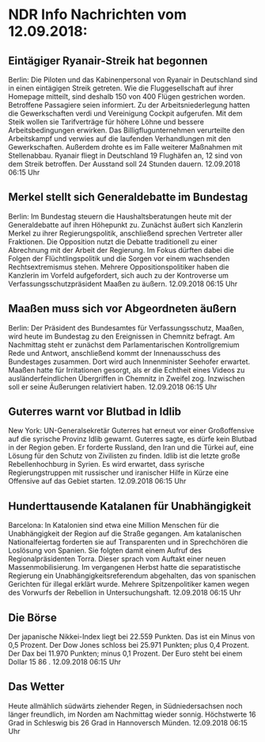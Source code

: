 # NDR Info Nachrichten vom 12.09.2018:


## Eintägiger Ryanair-Streik hat begonnen
Berlin: Die Piloten und das Kabinenpersonal von Ryanair in Deutschland sind in einen eintägigen Streik getreten. Wie die Fluggesellschaft auf ihrer Homepage mitteilt, sind deshalb 150 von 400 Flügen gestrichen worden. Betroffene Passagiere seien informiert. Zu der Arbeitsniederlegung hatten die Gewerkschaften verdi und Vereinigung Cockpit aufgerufen. Mit dem Steik wollen sie Tarifverträge für höhere Löhne und bessere Arbeitsbedingungen erwirken. Das Billigflugunternehmen verurteilte den Arbeitskampf und verwies auf die laufenden Verhandlungen mit den Gewerkschaften. Außerdem drohte es im Falle weiterer Maßnahmen mit Stellenabbau. Ryanair fliegt in Deutschland 19 Flughäfen an, 12 sind von dem Streik betroffen. Der Ausstand soll 24 Stunden dauern. 12.09.2018 06:15 Uhr 

## Merkel stellt sich Generaldebatte im Bundestag
Berlin: Im Bundestag steuern die Haushaltsberatungen heute mit der Generaldebatte auf ihren Höhepunkt zu. Zunächst äußert sich Kanzlerin Merkel zu ihrer Regierungspolitik, anschließend sprechen Vertreter aller Fraktionen. Die Opposition nutzt die Debatte traditionell zu einer Abrechnung mit der Arbeit der Regierung. Im Fokus dürften dabei die Folgen der Flüchtlingspolitik und die Sorgen vor einem wachsenden Rechtsextremismus stehen. Mehrere Oppositionspolitiker haben die Kanzlerin im Vorfeld aufgefordert, sich auch zu der Kontroverse um Verfassungsschutzpräsident Maaßen zu äußern. 12.09.2018 06:15 Uhr 

## Maaßen muss sich vor Abgeordneten äußern
Berlin: Der Präsident des Bundesamtes für Verfassungsschutz, Maaßen, wird heute im Bundestag zu den Ereignissen in Chemnitz befragt. Am Nachmittag steht er zunächst dem Parlamentarischen Kontrollgremium Rede und Antwort, anschließend kommt der Innenausschuss des Bundestages zusammen. Dort wird auch Innenminister Seehofer erwartet. Maaßen hatte für Irritationen gesorgt, als er die Echtheit eines Videos zu ausländerfeindlichen Übergriffen in Chemnitz in Zweifel zog. Inzwischen soll er seine Äußerungen relativiert haben. 12.09.2018 06:15 Uhr 

## Guterres warnt vor Blutbad in Idlib
New York: UN-Generalsekretär Guterres hat erneut vor einer Großoffensive auf die syrische Provinz Idlib gewarnt. Guterres sagte, es dürfe kein Blutbad in der Region geben. Er forderte Russland, den Iran und die Türkei auf, eine Lösung für den Schutz von Zivilisten zu finden. Idlib ist die letzte große Rebellenhochburg in Syrien. Es wird erwartet, dass syrische Regierungstruppen mit russischer und iranischer Hilfe in Kürze eine Offensive auf das Gebiet starten. 12.09.2018 06:15 Uhr 

## Hunderttausende Katalanen für Unabhängigkeit
Barcelona: In Katalonien sind etwa eine Million Menschen für die Unabhängigkeit der Region auf die Straße gegangen. Am katalanischen Nationalfeiertag forderten sie auf Transparenten und in Sprechchören die Loslösung von Spanien. Sie folgten damit einem Aufruf des Regionalpräsidenten Torra. Dieser sprach vom Auftakt einer neuen Massenmobilisierung. Im vergangenen Herbst hatte die separatistische Regierung ein Unabhängigkeitsreferendum abgehalten, das von spanischen Gerichten für illegal erklärt wurde. Mehrere Spitzenpolitiker kamen wegen des Vorwurfs der Rebellion in Untersuchungshaft. 12.09.2018 06:15 Uhr 

## Die Börse
Der japanische Nikkei-Index liegt bei  22.559  Punkten. Das ist ein Minus von  0,5  Prozent. Der Dow Jones schloss bei  25.971  Punkten; plus  0,4  Prozent. Der Dax bei  11.970  Punkten; minus  0,1  Prozent. Der Euro steht bei einem Dollar  15 86 . 12.09.2018 06:15 Uhr 

## Das Wetter
Heute allmählich südwärts ziehender Regen, in Südniedersachsen noch länger freundlich, im Norden am Nachmittag wieder sonnig. Höchstwerte 16 Grad in Schleswig bis 26 Grad in Hannoversch Münden. 12.09.2018 06:15 Uhr 
